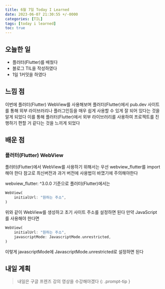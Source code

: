 ```yaml
---
title: 6월 7일 Today I Learned
date: 2023-06-07 21:30:55 +/-0000
categories: [TIL]
tags: [today i learned]
toc: true
---
```


## 오늘한 일

* 플러터(Flutter)를 배웠다
* 블로그 TIL을 작성하였다
* 1일 1커밋을 하였다

## 느낌 점

이번에 플러터(Flutter) WebView를 사용해보며 플러터(Flutter)에서
pub.dev 사이트를 통해 외부 라이브러리나 플러그인등을 매우 쉽게 사용할 수 있게 
잘 되어 있다는 것을 알게 되었다 이를 통해 플러터(Flutter)에서 외부 라이브러리를 사용하여
프로젝트를 진행하기 편할 거 같다는 것을 느끼게 되었다

## 배운 점

### 플러터(Flutter) WebView 

플러터(Flutter)에서 WebView를 사용하기 위해서는 우선
webview_flutter를 import 해야 한다 참고로 최신버전과 과거 버전에 사용법이
바꼈기에 주의해야한다

webview_flutter: ^3.0.0 기준으로 플러터(Flutter)에서는 

~~~dart
WebView(
    initialUrl: "원하는 주소",
)
~~~

위와 같이 WebView를 생성하고 초기 사이트 주소를 설정하면 된다
만약 JavaScript를 사용해야 한다면

~~~dart
WebView(
    initialUrl: "원하는 주소",
    javascriptMode: JavascriptMode.unrestricted,
)
~~~

이렇게 javascriptMode에 JavascriptMode.unrestricted로 설정하면 된다

## 내일 계획

> 내일은 구글 프렌즈 강의 영상을 수강해야겠다
{: .prompt-tip }